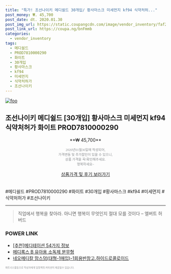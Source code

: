 ```yaml
--- 
title: "특가! 조선나이키 메디쉴드 30개입/ 황사마스크 미세먼지 kf94 식약처허..." 
post_money: ₩. 45,700 
post_date: dt. 2020.01.30 
post_img_url: https://static.coupangcdn.com/image/vendor_inventory/faf2/e60cea868b7ae30b531c56014e255167e734a84b6a23f8366006e0c6181c.jpg 
post_link_url: https://coupa.ng/bnFmmb 
categories: 
  - vendor_inventory 
tags: 
  - 메디쉴드 
  - PROD7810000290 
  - 화이트 
  - 30개입 
  - 황사마스크 
  - kf94 
  - 미세먼지 
  - 식약처허가 
  - 조선나이키 
--- 
```

[![foo](https://static.coupangcdn.com/image/vendor_inventory/faf2/e60cea868b7ae30b531c56014e255167e734a84b6a23f8366006e0c6181c.jpg)](https://coupa.ng/bnFmmb) 

## 조선나이키 메디쉴드 [30개입] 황사마스크 미세먼지 kf94 식약처허가 화이트 PROD7810000290 
<p style="text-align: center;">**₩ 45,700**</p> 
<p style="text-align: center;"><span style="color: #898c8f; font-family: Georgia,Times,serif; font-size: 0.75em;">2020년01월30일에 작성되어, <br>가격변동 및 추가할인이 있을 수 있으니,<br> 상품 가격을 꼭!확인해주세요.<br>행복하세요~</span> 
</p>	 
<div markdown="0" style="text-align: center;"><a href="https://coupa.ng/bnFmmb" class="btn btn--success">상품가격 및 후기 보러가기</a></div> 
<br><br> 
  #메디쉴드 #PROD7810000290 #화이트 #30개입 #황사마스크 #kf94 #미세먼지 #식약처허가 #조선나이키 
<hr> 

> 직업에서 행복을 찾아라. 아니면 행복이 무엇인지 절대 모를 것이다 – 엘버트 허버드 


### POWER LINK

* <a href="https://blog.naver.com/fasyy4321/221786173097" target="_blank">[추천]메디테이션 54가지 정보</a>
* <a href="https://blog.naver.com/santokki14/221785579075" target="_blank">메디록스 B 유아용 소독제 분무형</a>
* <a href="https://blog.naver.com/fasyy4321/221786505379" target="_blank">네오메디칼 맘스덤(대형-1매입)-1회용반창고.하이드로콜로이드</a>

<span style="color: #898c8f; font-family: Georgia,Times,serif; font-size: 0.55em;">파트너스활동으로 작성자에게 일정액의 커미션이 제공될수 있습니다.</span> 
